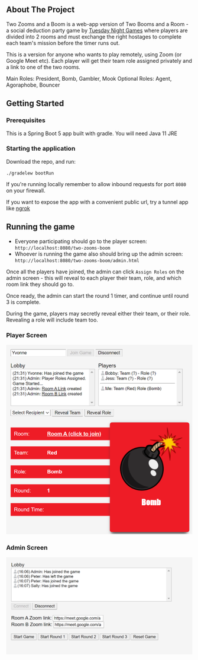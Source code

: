 ## About The Project

Two Zooms and a Boom is a web-app version of Two Booms and a Room - a social deduction party game by [Tuesday Night Games](https://www.tuesdayknightgames.com/tworoomsandaboom) where players are divided into 2 rooms and must exchange the right hostages to complete each team's mission before the timer runs out.

This is a version for anyone who wants to play remotely, using Zoom (or Google Meet etc). Each player will get their team role assigned privately and a link to one of the two rooms. 

Main Roles: President, Bomb, Gambler, Mook
Optional Roles: Agent, Agoraphobe, Bouncer

## Getting Started

### Prerequisites
This is a Spring Boot 5 app built with gradle. 
You will need Java 11 JRE

### Starting the application
Download the repo, and run:

```
./gradelew bootRun
```

If you're running locally remember to allow inbound requests for port `8080` on your firewall.

If you want to expose the app with a convenient public url, try a tunnel app like [ngrok](https://ngrok.com/)

## Running the game

- Everyone participating should go to the player screen: `http://localhost:8080/two-zooms-boom`
- Whoever is running the game also should bring up the admin screen: `http://localhost:8080/two-zooms-boom/admin.html`

Once all the players have joined, the admin can click `Assign Roles` on the admin screen - this will reveal to each player their team, role, and which room link they should go to.

Once ready, the admin can start the round 1 timer, and continue until round 3 is complete.

During the game, players may secretly reveal either their team, or their role. Revealing a role will include team too.

### Player Screen
![Game Running](https://github.com/evilearthwormjim/two-zooms-and-a-boom/blob/master/README/role-assigned.png)

### Admin Screen
![Admin Screen](https://github.com/evilearthwormjim/two-zooms-and-a-boom/blob/master/README/admin.png)
